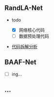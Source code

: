 ## RandLA-Net

- todo

  * [x] 网络核心代码

  - [ ] 数据预处理代码

- [代码拆解分析](./RandLA-Net/notes/代码分析.md)

## BAAF-Net

- [ ] ing...

## ...



